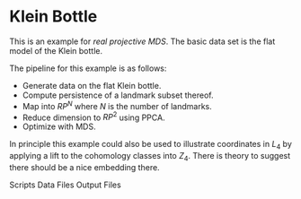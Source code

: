 # Klein Bottle

This is an example for _real projective MDS_. The basic data set is the flat
model of the Klein bottle.

The pipeline for this example is as follows:
* Generate data on the flat Klein bottle.
* Compute persistence of a landmark subset thereof.
* Map into $RP^N$ where $N$ is the number of landmarks.
* Reduce dimension to $RP^2$ using PPCA.
* Optimize with MDS.

In principle this example could also be used to illustrate coordinates in $L_4$
by applying a lift to the cohomology classes into $Z_4$. There is theory to
suggest there should be a nice embedding there.

Scripts
Data Files
Output Files
